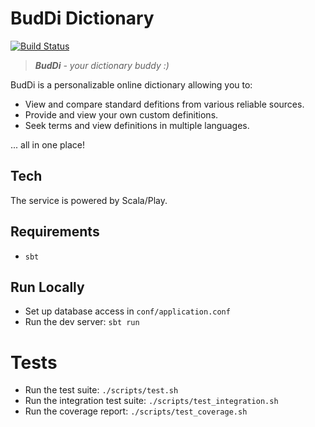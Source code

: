 # BudDi Dictionary

[![Build Status](https://travis-ci.org/ravoro/buddi-dictionary.svg?branch=master)](https://travis-ci.org/ravoro/buddi-dictionary)


> ***BudDi** - your dictionary buddy :)*


BudDi is a personalizable online dictionary allowing you to:

- View and compare standard defitions from various reliable sources.
- Provide and view your own custom definitions.
- Seek terms and view definitions in multiple languages.

... all in one place!


## Tech
The service is powered by Scala/Play.


## Requirements
- `sbt`


## Run Locally
- Set up database access in `conf/application.conf`
- Run the dev server: `sbt run`


# Tests
- Run the test suite: `./scripts/test.sh`
- Run the integration test suite: `./scripts/test_integration.sh`
- Run the coverage report: `./scripts/test_coverage.sh`
